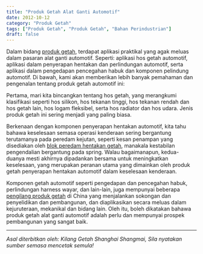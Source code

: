 ```yaml
---
title: "Produk Getah Alat Ganti Automotif"
date: 2012-10-12
category: "Produk Getah"
tags: ["Produk Getah", "Produk Getah", "Bahan Perindustrian"]
draft: false
---
```


Dalam bidang [produk getah](http://www.smpolymer.com/xiangjiaozhipin/), terdapat aplikasi praktikal yang agak meluas dalam pasaran alat ganti automotif. Seperti: aplikasi hos getah automotif, aplikasi dalam penyerapan hentakan dan perlindungan automotif, serta aplikasi dalam pengedapan pencegahan habuk dan komponen pelindung automotif. Di bawah, kami akan memberikan lebih banyak pemahaman dan pengenalan tentang produk getah automotif ini:

Pertama, mari kita bincangkan tentang hos getah, yang merangkumi klasifikasi seperti hos silikon, hos tekanan tinggi, hos tekanan rendah dan hos getah lain, hos logam fleksibel, serta hos radiator dan hos udara. Jenis produk getah ini sering menjadi yang paling biasa.

Berkenaan dengan komponen penyerapan hentakan automotif, kita tahu bahawa keselesaan semasa operasi kenderaan sering bergantung terutamanya pada peredam kejutan, seperti kesan penampan yang disediakan oleh [blok peredam hentakan getah](http://www.smpolymer.com/), manakala kestabilan pengendalian bergantung pada spring. Walau bagaimanapun, kedua-duanya mesti akhirnya dipadankan bersama untuk meningkatkan keselesaan, yang merupakan peranan utama yang dimainkan oleh produk getah penyerapan hentakan automotif dalam keselesaan kenderaan.

Komponen getah automotif seperti pengedapan dan pencegahan habuk, perlindungan harness wayar, dan lain-lain, juga mempunyai beberapa [pengilang produk getah](http://www.smpolymer.com/xiangjiaozhipin/138/) di China yang menjalankan sokongan dan penyelidikan dan pembangunan, dan diaplikasikan secara meluas dalam kejuruteraan, mekanikal dan bidang lain. Oleh itu, boleh dikatakan bahawa produk getah alat ganti automotif adalah perlu dan mempunyai prospek pembangunan yang sangat baik.

---

*Asal diterbitkan oleh: Kilang Getah Shanghai Shangmai, Sila nyatakan sumber semasa mencetak semula!*
